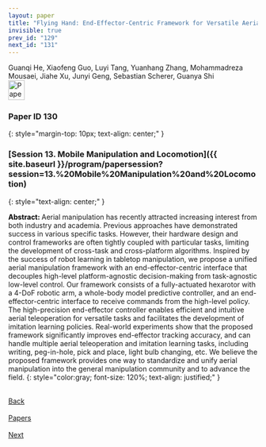 ```yaml
---
layout: paper
title: "Flying Hand: End-Effector-Centric Framework for Versatile Aerial Manipulation Teleoperation and Policy Learning"
invisible: true
prev_id: "129"
next_id: "131"
---
```

<div class="paper-authors">
  <div class="paper-author-box">
    <div class="paper-author-name">Guanqi He, Xiaofeng Guo, Luyi Tang, Yuanhang Zhang, Mohammadreza Mousaei, Jiahe Xu, Junyi Geng, Sebastian Scherer, Guanya Shi</div>
    <div class="paper-author-uni"></div>
  </div>
</div>

<div class="paper-pdf">
  <div>
    <a href="https://www.roboticsproceedings.org/rss21/p130.pdf" title="Download PDF" target="_blank">
      <img src="{{ site.baseurl }}/images/paper_link_cardinal_red.png" alt="Paper PDF" width="33" height="40" />
    </a>
  </div>
</div>

### Paper ID 130
{: style="margin-top: 10px; text-align: center;" }

### [Session 13. Mobile Manipulation and Locomotion]({{ site.baseurl }}/program/papersession?session=13.%20Mobile%20Manipulation%20and%20Locomotion)
{: style="text-align: center;" }

<b style="color: black;">Abstract: </b>Aerial manipulation has recently attracted increasing interest from both industry and academia. Previous approaches have demonstrated success in various specific tasks. However, their hardware design and control frameworks are often tightly coupled with particular tasks, limiting the development of cross-task and cross-platform algorithms. Inspired by the success of robot learning in tabletop manipulation, we propose a unified aerial manipulation framework with an end-effector-centric interface that decouples high-level platform-agnostic decision-making from task-agnostic low-level control. Our framework consists of a fully-actuated hexarotor with a 4-DoF robotic arm, a whole-body model predictive controller, and an end-effector-centric interface to receive commands from the high-level policy. The high-precision end-effector controller enables efficient and intuitive aerial teleoperation for versatile tasks and facilitates the development of imitation learning policies. Real-world experiments show that the proposed framework significantly improves end-effector tracking accuracy, and can handle multiple aerial teleoperation and imitation learning tasks, including writing, peg-in-hole, pick and place, light bulb changing, etc. We believe the proposed framework provides one way to standardize and unify aerial manipulation into the general manipulation community and to advance the field.
{: style="color:gray; font-size: 120%; text-align: justified;" }

<div class="paper-menu">
  <div class="paper-menu-inner">
    <a href="{{ site.baseurl }}/program/papers/129/" title="Previous Paper">
            <div class="paper-menu-icon">
                <i class="fa fa-chevron-left"></i><br>
                <span class="paper-menu-label">Back</span>
            </div>
        </a>
    <a href="{{ site.baseurl }}/program/papers" title="All Papers">
      <div class="paper-menu-icon">
        <i class="fa fa-list"></i><br>
        <span class="paper-menu-label">Papers</span>
      </div>
    </a>
    <a href="{{ site.baseurl }}/program/papers/131/" title="Next Paper">
            <div class="paper-menu-icon">
                <i class="fa fa-chevron-right"></i><br>
                <span class="paper-menu-label">Next</span>
            </div>
        </a>
  </div>
</div>
